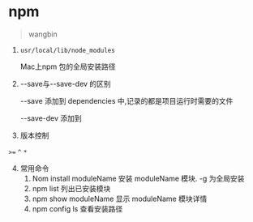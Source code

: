 # npm

> wangbin

1. `usr/local/lib/node_modules`

   Mac上npm 包的全局安装路径

2. --save与--save-dev 的区别

   --save 添加到 dependencies 中,记录的都是项目运行时需要的文件

   --save-dev 添加到

3. 版本控制

  `>=` `^` `*`

4. 常用命令
   1. Nom install moduleName 安装 moduleName 模块. -g 为全局安装
   2. npm list  列出已安装模块
   3. npm show moduleName 显示 moduleName 模块详情
   4. npm config ls 查看安装路径



 

​      

